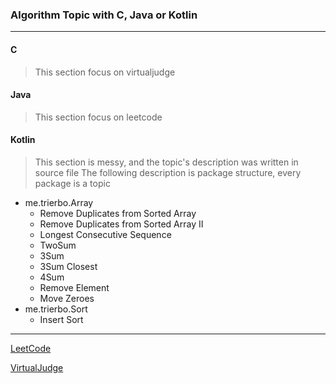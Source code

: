 ### Algorithm Topic with C, Java or Kotlin
---

#### C
> This section focus on virtualjudge

#### Java
> This section focus on leetcode

#### Kotlin
> This section is messy, and the topic's description was written in source file
> The following description is package structure, every package is a topic
- me.trierbo.Array
  - Remove Duplicates from Sorted Array
  - Remove Duplicates from Sorted Array II
  - Longest Consecutive Sequence
  - TwoSum
  - 3Sum
  - 3Sum Closest
  - 4Sum
  - Remove Element
  - Move Zeroes
- me.trierbo.Sort
  - Insert Sort
  
---
[LeetCode](https://leetcode.com/)

[VirtualJudge](https://vjudge.net/)
